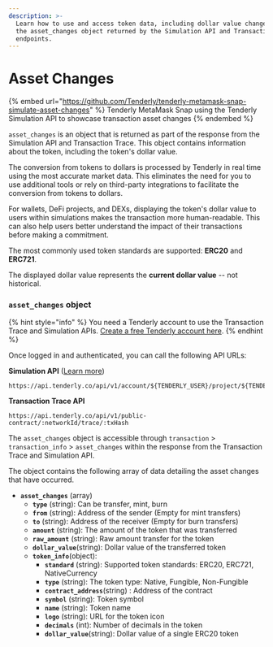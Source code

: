 ```yaml
---
description: >-
  Learn how to use and access token data, including dollar value changes, from
  the asset_changes object returned by the Simulation API and Transaction Trace
  endpoints.
---
```


# Asset Changes

{% embed url="https://github.com/Tenderly/tenderly-metamask-snap-simulate-asset-changes" %}
Tenderly MetaMask Snap using the Tenderly Simulation API to showcase transaction asset changes
{% endembed %}

`asset_changes` is an object that is returned as part of the response from the Simulation API and Transaction Trace. This object contains information about the token, including the token's dollar value.&#x20;

The conversion from tokens to dollars is processed by Tenderly in real time using the most accurate market data. This eliminates the need for you to use additional tools or rely on third-party integrations to facilitate the conversion from tokens to dollars.&#x20;

For wallets, DeFi projects, and DEXs, displaying the token's dollar value to users within simulations makes the transaction more human-readable. This can also help users better understand the impact of their transactions before making a commitment.

The most commonly used token standards are supported: **ERC20** and **ERC721**.

The displayed dollar value represents the **current dollar value** -- not historical.

### `asset_changes` object

{% hint style="info" %}
You need a Tenderly account to use the Transaction Trace and Simulation APIs. [Create a free Tenderly account here](https://dashboard.tenderly.co/register).
{% endhint %}

Once logged in and authenticated, you can call the following API URLs:

**Simulation API** ([Learn more](simulation-api/))

```
https://api.tenderly.co/api/v1/account/${TENDERLY_USER}/project/${TENDERLY_PROJECT}/simulate
```

**Transaction Trace API**

```
https://api.tenderly.co/api/v1/public-contract/:networkId/trace/:txHash 
```

The `asset_changes` object is accessible through `transaction` > `transaction_info` > `asset_changes` within the response from the Transaction Trace and Simulation API.

The object contains the following array of data detailing the asset changes that have occurred.

* **`asset_changes`** (array)
  * **`type`** (string): Can be transfer, mint, burn
  * **`from`** (string): Address of the sender (Empty for mint transfers)
  * **`to`** (string): Address of the receiver (Empty for burn transfers)
  * **`amount`** (string): The amount of the token that was transferred
  * **`raw_amount`** (string): Raw amount transfer for the token
  * **`dollar_value`**(string): Dollar value of the transferred token
  * **`token_info`**(object):
    * **`standard`** (string): Supported token standards: ERC20, ERC721, NativeCurrency
    * **`type`** (string): The token type: Native, Fungible, Non-Fungible
    * **`contract_address`**(string) : Address of the contract
    * **`symbol`** (string): Token symbol
    * **`name`** (string): Token name
    * **`logo`** (string): URL for the token icon
    * **`decimals`** (int): Number of decimals in the token
    * **`dollar_value`**(string): Dollar value of a single ERC20 token
